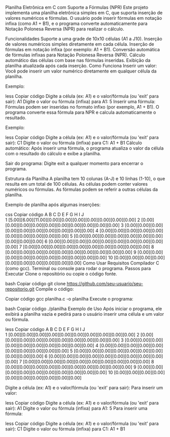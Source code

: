 Planilha Eletrônica em C com Suporte a Fórmulas (NPR)
Este projeto implementa uma planilha eletrônica simples em C, que suporta inserção de valores numéricos e fórmulas. O usuário pode inserir fórmulas em notação infixa (como A1 + B1), e o programa converte automaticamente para Notação Polonesa Reversa (NPR) para realizar o cálculo.

Funcionalidades
Suporte a uma grade de 10x10 células (A1 a J10).
Inserção de valores numéricos simples diretamente em cada célula.
Inserção de fórmulas em notação infixa (por exemplo: A1 + B1).
Conversão automática de fórmulas infixas para Notação Polonesa Reversa (NPR).
Cálculo automático das células com base nas fórmulas inseridas.
Exibição da planilha atualizada após cada inserção.
Como Funciona
Inserir um valor: Você pode inserir um valor numérico diretamente em qualquer célula da planilha.

Exemplo:

less
Copiar código
Digite a célula (ex: A1) e o valor/fórmula (ou 'exit' para sair): A1
Digite o valor ou fórmula (infixa) para A1: 5
Inserir uma fórmula: Fórmulas podem ser inseridas no formato infixo (por exemplo, A1 + B1). O programa converte essa fórmula para NPR e calcula automaticamente o resultado.

Exemplo:

less
Copiar código
Digite a célula (ex: A1) e o valor/fórmula (ou 'exit' para sair): C1
Digite o valor ou fórmula (infixa) para C1: A1 + B1
Cálculo automático: Após inserir uma fórmula, o programa atualiza o valor da célula com o resultado do cálculo e exibe a planilha.

Sair do programa: Digite exit a qualquer momento para encerrar o programa.

Estrutura da Planilha
A planilha tem 10 colunas (A-J) e 10 linhas (1-10), o que resulta em um total de 100 células. As células podem conter valores numéricos ou fórmulas. As fórmulas podem se referir a outras células da planilha.

Exemplo de planilha após algumas inserções:

css
Copiar código
      A     B     C     D     E     F     G     H     I     J  
 1 [5.00][6.00][11.00][0.00][0.00][0.00][0.00][0.00][0.00][0.00]
 2 [0.00][0.00][0.00][0.00][0.00][0.00][0.00][0.00][0.00][0.00]
 3 [0.00][0.00][0.00][0.00][0.00][0.00][0.00][0.00][0.00][0.00]
 4 [0.00][0.00][0.00][0.00][0.00][0.00][0.00][0.00][0.00][0.00]
 5 [0.00][0.00][0.00][0.00][0.00][0.00][0.00][0.00][0.00][0.00]
 6 [0.00][0.00][0.00][0.00][0.00][0.00][0.00][0.00][0.00][0.00]
 7 [0.00][0.00][0.00][0.00][0.00][0.00][0.00][0.00][0.00][0.00]
 8 [0.00][0.00][0.00][0.00][0.00][0.00][0.00][0.00][0.00][0.00]
 9 [0.00][0.00][0.00][0.00][0.00][0.00][0.00][0.00][0.00][0.00]
10 [0.00][0.00][0.00][0.00][0.00][0.00][0.00][0.00][0.00][0.00]
Como Usar
Requisitos
Compilador C (como gcc).
Terminal ou console para rodar o programa.
Passos para Executar
Clone o repositório ou copie o código fonte.

bash
Copiar código
git clone https://github.com/seu-usuario/seu-repositorio.git
Compile o código:

Copiar código
gcc planilha.c -o planilha
Execute o programa:

bash
Copiar código
./planilha
Exemplo de Uso
Após iniciar o programa, ele exibirá a planilha vazia e pedirá para o usuário inserir uma célula e um valor ou fórmula.

less
Copiar código
   A     B     C     D     E     F     G     H     I     J  
 1 [0.00][0.00][0.00][0.00][0.00][0.00][0.00][0.00][0.00][0.00]
 2 [0.00][0.00][0.00][0.00][0.00][0.00][0.00][0.00][0.00][0.00]
 3 [0.00][0.00][0.00][0.00][0.00][0.00][0.00][0.00][0.00][0.00]
 4 [0.00][0.00][0.00][0.00][0.00][0.00][0.00][0.00][0.00][0.00]
 5 [0.00][0.00][0.00][0.00][0.00][0.00][0.00][0.00][0.00][0.00]
 6 [0.00][0.00][0.00][0.00][0.00][0.00][0.00][0.00][0.00][0.00]
 7 [0.00][0.00][0.00][0.00][0.00][0.00][0.00][0.00][0.00][0.00]
 8 [0.00][0.00][0.00][0.00][0.00][0.00][0.00][0.00][0.00][0.00]
 9 [0.00][0.00][0.00][0.00][0.00][0.00][0.00][0.00][0.00][0.00]
10 [0.00][0.00][0.00][0.00][0.00][0.00][0.00][0.00][0.00][0.00]

Digite a célula (ex: A1) e o valor/fórmula (ou 'exit' para sair):
Para inserir um valor:

less
Copiar código
Digite a célula (ex: A1) e o valor/fórmula (ou 'exit' para sair): A1
Digite o valor ou fórmula (infixa) para A1: 5
Para inserir uma fórmula:

less
Copiar código
Digite a célula (ex: A1) e o valor/fórmula (ou 'exit' para sair): C1
Digite o valor ou fórmula (infixa) para C1: A1 + B1